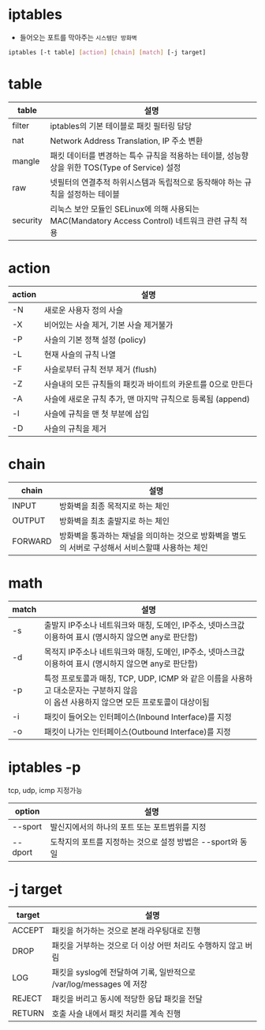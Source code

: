 # iptables
* 들어오는 포트를 막아주는 `시스템단 방화벽`


``` bash
iptables [-t table] [action] [chain] [match] [-j target]
```

# table

| table | 설명|
| --- | --- |
| filter | iptables의 기본 테이블로 패킷 필터링 담당|
| nat|  Network Address Translation, IP 주소 변환|
| mangle| 패킷 데이터를 변경하는 특수 규칙을 적용하는 테이블, 성능향상을 위한 TOS(Type of Service) 설정| 
| raw |  넷필터의 연결추적 하위시스템과 독립적으로 동작해야 하는 규칙을 설정하는 테이블|
| security | 리눅스 보안 모듈인 SELinux에 의해 사용되는 MAC(Mandatory Access Control) 네트워크 관련 규칙 적용|

# action

| action 	| 설명                                                         	|
|--------	|--------------------------------------------------------------	|
| -N     	| 새로운 사용자 정의 사슬                                      	|
| -X     	| 비어있는 사슬 제거, 기본 사슬 제거불가                       	|
| -P     	| 사슬의 기본 정책 설정 (policy)                               	|
| -L     	| 현재 사슬의 규칙 나열                                        	|
| -F     	| 사슬로부터 규칙 전부 제거 (flush)                            	|
| -Z     	| 사슬내의 모든 규칙들의 패킷과 바이트의 카운트를 0으로 만든다 	|
| -A     	| 사슬에 새로운 규칙 추가, 맨 마지막 규칙으로 등록됨 (append)  	|
| -l     	| 사슬에 규칙을 맨 첫 부분에 삽입                              	|
| -D     	| 사슬의 규칙을 제거                                           	|

# chain

| chain   | 설명|
| ------- | --- |
| INPUT   | 방화벽을 최종 목적지로 하는 체인 |
| OUTPUT  | 방화벽을 최초 출발지로 하는 체인 |
| FORWARD | 방화벽을 통과하는 채널을 의미하는 것으로 방화벽을 별도의 서버로 구성해서 서비스할떄 사용하는 체인 |

# math

| match 	| 설명                                                                                                                                      	|
|-------	|-------------------------------------------------------------------------------------------------------------------------------------------	|
| -s    	| 출발지 IP주소나 네트워크와 매칭, 도메인, IP주소, 넷마스크값 이용하여 표시 (명시하지 않으면 any로 판단함)  |
| -d    	| 목적지 IP주소나 네트워크와 매칭, 도메인, IP주소, 넷마스크값 이용하여 표시  (명시하지 않으면 any로 판단함) |
| -p    	| 특정 프로토콜과 매칭, TCP, UDP, ICMP 와 같은 이름을 사용하고 대소문자는 구분하지 않음<br>이 옵션 사용하지 않으면 모든 프로토콜이 대상이됨 	|
| -i    	| 패킷이 들어오는 인터페이스(Inbound Interface)를 지정|
| -o    	| 패킷이 나가는 인터페이스(Outbound Interface)를 지정|

# iptables -p  

tcp, udp, icmp 지정가능


| option  	| 설명                                                       	|
|---------	|------------------------------------------------------------	|
| --sport 	| 발신지에서의 하나의 포트 또는 포트범위를 지정              	|
| --dport 	| 도착지의 포트를 지정하는 것으로 설정 방법은 --sport와 동일 	|


# -j target 

| target 	| 설명                                                                	|
|--------	|---------------------------------------------------------------------	|
| ACCEPT 	| 패킷을 허가하는 것으로 본래 라우팅대로 진행                         	|
| DROP   	| 패킷을 거부하는 것으로 더 이상 어떤 처리도 수행하지 않고 버림       	|
| LOG    	| 패킷을 syslog에 전달하여 기록, 일반적으로 /var/log/messages 에 저장 	|
| REJECT 	| 패킷을 버리고 동시에 적당한 응답 패킷을 전달                        	|
| RETURN 	| 호출 사슬 내에서 패킷 처리를 계속 진행                              	|